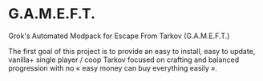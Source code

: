 # G.A.M.E.F.T.
Grok's Automated Modpack for Escape From Tarkov (G.A.M.E.F.T.)

The first goal of this project is to provide an easy to install, easy to update, vanilla+ single player / coop Tarkov focused on crafting and balanced progression with no « easy money can buy everything easily ».

